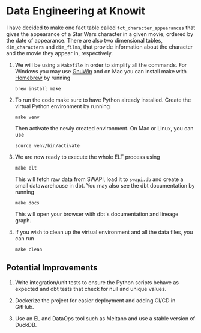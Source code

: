 # Data Engineering at Knowit
I have decided to make one fact table called `fct_character_appearances` that gives the appearance of a Star Wars character in a given movie, ordered by the date of appearance. There are also two dimensional tables, `dim_characters` and `dim_films`, that provide information about the character and the movie they appear in, respectively.

1. We will be using a `Makefile` in order to simplify all the commands.
    For Windows you may use [GnuWin](https://gnuwin32.sourceforge.net/install.html) and on Mac you can install make with [Homebrew](https://formulae.brew.sh/formula/make) by running
    ```
    brew install make
    ```

1. To run the code make sure to have Python already installed.
    Create the virtual Python environment by running
    ```
    make venv
    ```
    Then activate the newly created environment. On Mac or Linux, you can use
    ```
    source venv/bin/activate
    ```

1. We are now ready to execute the whole ELT process using
    ```
    make elt
    ```
    This will fetch raw data from SWAPI, load it to `swapi.db` and create a small datawarehouse in dbt.
    You may also see the dbt documentation by running
    ```
    make docs
    ```
    This will open your browser with dbt's documentation and lineage graph.
    
1. If you wish to clean up the virtual environment and all the data files, you can run
    ```
    make clean
    ```

## Potential Improvements
1. Write integration/unit tests to ensure the Python scripts behave as expected and dbt tests that check for null and unique values.

1. Dockerize the project for easier deployment and adding CI/CD in GitHub.

1. Use an EL and DataOps tool such as Meltano and use a stable version of DuckDB.
